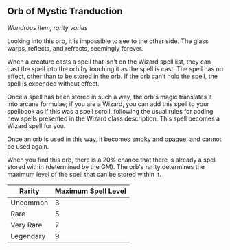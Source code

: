 ## Orb of Mystic Tranduction
*Wondrous item, rarity varies*

Looking into this orb, it is impossible to see to the other side. The glass warps, reflects, and refracts, seemingly forever.

When a creature casts a spell that isn't on the Wizard spell list, they can cast the spell into the orb by touching it as the spell is cast. The spell has no effect, other than to be stored in the orb. If the orb can’t hold the spell, the spell is expended without effect.

Once a spell has been stored in such a way, the orb's magic translates it into arcane formulae; if you are a Wizard, you can add this spell to your spellbook as if this was a spell scroll, following the usual rules for adding new spells presented in the Wizard class description. This spell becomes a Wizard spell for you.

Once an orb is used in this way, it becomes smoky and opaque, and cannot be used again.

When you find this orb, there is a 20% chance that there is already a spell stored within (determined by the GM). The orb's rarity determines the maximum level of the spell that can be stored within it.

| Rarity    | Maximum Spell Level |
|-----------|---------------------|
| Uncommon  | 3                   |
| Rare      | 5                   |
| Very Rare | 7                   |
| Legendary | 9                   |
